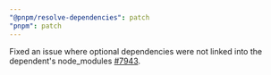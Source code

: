 ```yaml
---
"@pnpm/resolve-dependencies": patch
"pnpm": patch
---
```


Fixed an issue where optional dependencies were not linked into the dependent's node_modules [#7943](https://github.com/pnpm/pnpm/issues/7943).
